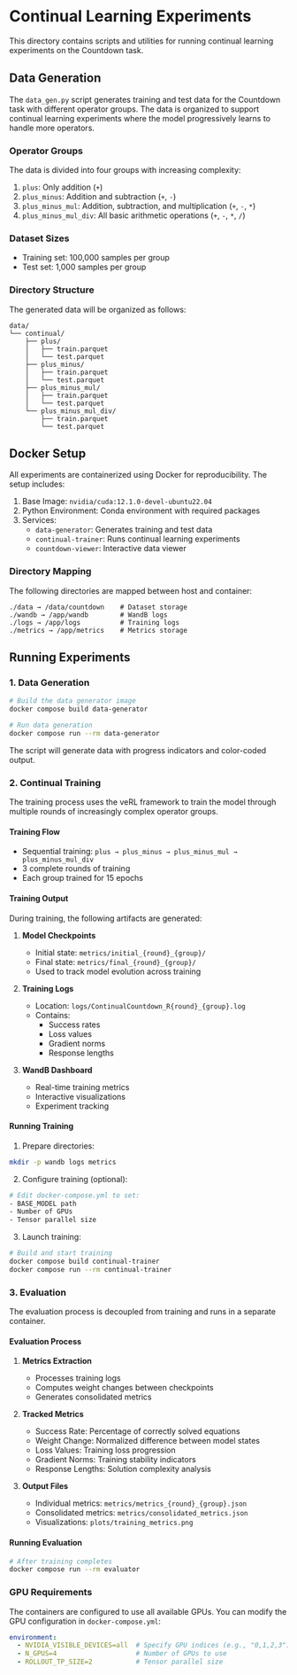 # Continual Learning Experiments

This directory contains scripts and utilities for running continual learning experiments on the Countdown task.

## Data Generation

The `data_gen.py` script generates training and test data for the Countdown task with different operator groups. The data is organized to support continual learning experiments where the model progressively learns to handle more operators.

### Operator Groups

The data is divided into four groups with increasing complexity:
1. `plus`: Only addition (`+`)
2. `plus_minus`: Addition and subtraction (`+`, `-`)
3. `plus_minus_mul`: Addition, subtraction, and multiplication (`+`, `-`, `*`)
4. `plus_minus_mul_div`: All basic arithmetic operations (`+`, `-`, `*`, `/`)

### Dataset Sizes
- Training set: 100,000 samples per group
- Test set: 1,000 samples per group

### Directory Structure

The generated data will be organized as follows:
```
data/
└── continual/
    ├── plus/
    │   ├── train.parquet
    │   └── test.parquet
    ├── plus_minus/
    │   ├── train.parquet
    │   └── test.parquet
    ├── plus_minus_mul/
    │   ├── train.parquet
    │   └── test.parquet
    └── plus_minus_mul_div/
        ├── train.parquet
        └── test.parquet
```

## Docker Setup

All experiments are containerized using Docker for reproducibility. The setup includes:

1. Base Image: `nvidia/cuda:12.1.0-devel-ubuntu22.04`
2. Python Environment: Conda environment with required packages
3. Services:
   - `data-generator`: Generates training and test data
   - `continual-trainer`: Runs continual learning experiments
   - `countdown-viewer`: Interactive data viewer

### Directory Mapping

The following directories are mapped between host and container:
```
./data → /data/countdown    # Dataset storage
./wandb → /app/wandb        # WandB logs
./logs → /app/logs          # Training logs
./metrics → /app/metrics    # Metrics storage
```

## Running Experiments

### 1. Data Generation

```bash
# Build the data generator image
docker compose build data-generator

# Run data generation
docker compose run --rm data-generator
```

The script will generate data with progress indicators and color-coded output.

### 2. Continual Training

The training process uses the veRL framework to train the model through multiple rounds of increasingly complex operator groups.

#### Training Flow
- Sequential training: `plus → plus_minus → plus_minus_mul → plus_minus_mul_div`
- 3 complete rounds of training
- Each group trained for 15 epochs

#### Training Output

During training, the following artifacts are generated:

1. **Model Checkpoints**
   - Initial state: `metrics/initial_{round}_{group}/`
   - Final state: `metrics/final_{round}_{group}/`
   - Used to track model evolution across training

2. **Training Logs**
   - Location: `logs/ContinualCountdown_R{round}_{group}.log`
   - Contains:
     - Success rates
     - Loss values
     - Gradient norms
     - Response lengths

3. **WandB Dashboard**
   - Real-time training metrics
   - Interactive visualizations
   - Experiment tracking

#### Running Training

1. Prepare directories:
```bash
mkdir -p wandb logs metrics
```

2. Configure training (optional):
```bash
# Edit docker-compose.yml to set:
- BASE_MODEL path
- Number of GPUs
- Tensor parallel size
```

3. Launch training:
```bash
# Build and start training
docker compose build continual-trainer
docker compose run --rm continual-trainer
```

### 3. Evaluation

The evaluation process is decoupled from training and runs in a separate container.

#### Evaluation Process

1. **Metrics Extraction**
   - Processes training logs
   - Computes weight changes between checkpoints
   - Generates consolidated metrics

2. **Tracked Metrics**
   - Success Rate: Percentage of correctly solved equations
   - Weight Change: Normalized difference between model states
   - Loss Values: Training loss progression
   - Gradient Norms: Training stability indicators
   - Response Lengths: Solution complexity analysis

3. **Output Files**
   - Individual metrics: `metrics/metrics_{round}_{group}.json`
   - Consolidated metrics: `metrics/consolidated_metrics.json`
   - Visualizations: `plots/training_metrics.png`

#### Running Evaluation

```bash
# After training completes
docker compose run --rm evaluator
```

### GPU Requirements

The containers are configured to use all available GPUs. You can modify the GPU configuration in `docker-compose.yml`:
```yaml
environment:
  - NVIDIA_VISIBLE_DEVICES=all  # Specify GPU indices (e.g., "0,1,2,3")
  - N_GPUS=4                    # Number of GPUs to use
  - ROLLOUT_TP_SIZE=2           # Tensor parallel size
```

